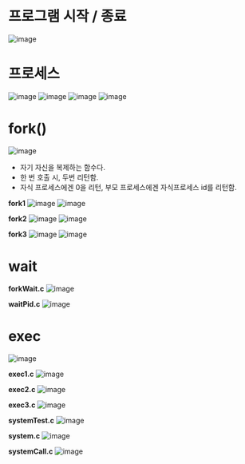 # 프로그램 시작 / 종료

![image](https://github.com/mooner1213/SystemPgm/assets/162667655/8fffd024-6d7f-4cbd-b8e3-9ede3d7799c8)

# 프로세스

![image](https://github.com/mooner1213/SystemPgm/assets/162667655/f42d3812-0410-40c9-9650-5ea97fa756cb)
![image](https://github.com/mooner1213/SystemPgm/assets/162667655/58bd6ce7-dcb8-462c-a33f-92e3c427de8a)
![image](https://github.com/mooner1213/SystemPgm/assets/162667655/5ed15fce-e489-4fa2-9624-9ad5de775362)
![image](https://github.com/mooner1213/SystemPgm/assets/162667655/e2fd1fef-1acd-4737-862b-e0f4761981f8)

# fork()

![image](https://github.com/mooner1213/SystemPgm/assets/162667655/cd291ee1-de0b-4cf4-a48c-27f16a25da0a)

- 자기 자신을 복제하는 함수다.<br>
- 한 번 호출 시, 두번 리턴함.<br>
- 자식 프로세스에겐 0을 리턴, 부모 프로세스에겐 자식프로세스 id를 리턴함.<br>

**fork1**
![image](https://github.com/mooner1213/SystemPgm/assets/162667655/10448858-9d1d-4a64-aaa8-74506f44c7b8)
![image](https://github.com/mooner1213/SystemPgm/assets/162667655/92e879ee-1529-45a6-967e-c839b8ef7684)


**fork2**
![image](https://github.com/mooner1213/SystemPgm/assets/162667655/a3a3d5ef-797a-48a6-9521-5ec99a85e29c)
![image](https://github.com/mooner1213/SystemPgm/assets/162667655/aa551166-ce7a-476b-b44c-dfa05deb02c8)


**fork3**
![image](https://github.com/mooner1213/SystemPgm/assets/162667655/eb1c1883-6391-44c6-ae90-0a65f13b9a4b)
![image](https://github.com/mooner1213/SystemPgm/assets/162667655/472761d2-f286-400f-94d0-2390e3331542)


# wait

**forkWait.c**
![image](https://github.com/mooner1213/SystemPgm/assets/162667655/06f79970-2fa1-4138-93d0-053e26cec224)

**waitPid.c**
![image](https://github.com/mooner1213/SystemPgm/assets/162667655/b8a268fc-fbc2-4fb6-a8fd-f8f138422302)

# exec
![image](https://github.com/mooner1213/SystemPgm/assets/162667655/344589cc-15f7-4678-af04-43a79ce86ff1)

**exec1.c**
![image](https://github.com/mooner1213/SystemPgm/assets/162667655/013d9f36-3be3-4502-b612-0920f8ab8728)

**exec2.c**
![image](https://github.com/mooner1213/SystemPgm/assets/162667655/29cff15e-d5f8-4016-9f19-86db9d586a6a)

**exec3.c**
![image](https://github.com/mooner1213/SystemPgm/assets/162667655/df2425d6-9d44-4517-898f-07ac69d55865)

**systemTest.c**
![image](https://github.com/mooner1213/SystemPgm/assets/162667655/7d0de4a5-ecda-4be9-9aaf-5840c3be4c19)

**system.c**
![image](https://github.com/mooner1213/SystemPgm/assets/162667655/cbbf6df5-a60e-45a2-bd2e-33747e2557fd)

**systemCall.c**
![image](https://github.com/mooner1213/SystemPgm/assets/162667655/165fdb29-fc63-4c64-a274-4364c1f97111)
